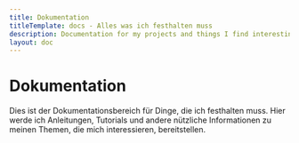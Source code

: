 ```yaml
---
title: Dokumentation
titleTemplate: docs - Alles was ich festhalten muss
description: Documentation for my projects and things I find interesting
layout: doc
---
```

# Dokumentation
Dies ist der Dokumentationsbereich für Dinge, die ich festhalten muss. Hier werde ich Anleitungen, Tutorials und andere nützliche Informationen zu meinen Themen, die mich interessieren, bereitstellen.
